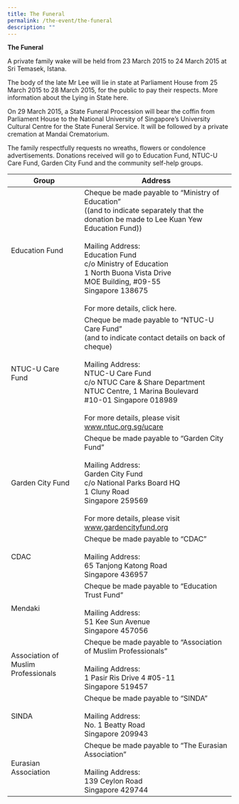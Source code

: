 ```yaml
---
title: The Funeral
permalink: /the-event/the-funeral
description: ""
---
```



**The Funeral**

A private family wake will be held from 23 March 2015 to 24 March 2015 at Sri Temasek, Istana.

The body of the late Mr Lee will lie in state at Parliament House from 25 March 2015 to 28 March 2015, for the public to pay their respects. More information about the Lying in State here.

On 29 March 2015, a State Funeral Procession will bear the coffin from Parliament House to the National University of Singapore’s University Cultural Centre for the State Funeral Service. It will be followed by a private cremation at Mandai Crematorium.

The family respectfully requests no wreaths, flowers or condolence advertisements. Donations received will go to Education Fund, NTUC-U Care Fund, Garden City Fund and the community self-help groups.



| Group | Address | 
| -------- | -------- | 
|Education Fund	| Cheque be made payable to “Ministry of Education” <br>((and to indicate separately that the donation be made to Lee Kuan Yew Education Fund)) <br><br> Mailing Address: <br> Education Fund <br> c/o Ministry of Education <br> 1 North Buona Vista Drive <br>MOE Building, #09-55 <br>Singapore 138675 <br><br> For more details, click here. |
| NTUC-U Care Fund|	 Cheque be made payable to “NTUC-U Care Fund” <br> (and to indicate contact details on back of cheque) <br><br> Mailing Address:<br> NTUC-U Care Fund <br> c/o NTUC Care & Share Department <br> NTUC Centre, 1 Marina Boulevard <br> #10-01 Singapore 018989 <br><br>For more details, please visit www.ntuc.org.sg/ucare |
|Garden City Fund	| Cheque be made payable to “Garden City Fund” <br><br>Mailing Address:<br>Garden City Fund <br>c/o National Parks Board HQ<br>1 Cluny Road<br>Singapore 259569<br><br>For more details, please visit www.gardencityfund.org|
|CDAC	|Cheque be made payable to “CDAC”<br><br>Mailing Address:<br>65 Tanjong Katong Road<br>Singapore 436957|
|Mendaki	|Cheque be made payable to “Education Trust Fund”<br><br>Mailing Address:<br>51 Kee Sun Avenue<br>Singapore 457056|
|Association of Muslim Professionals	|Cheque be made payable to “Association of Muslim Professionals”<br><br>Mailing Address: <br>1 Pasir Ris Drive 4 #05-11<br>Singapore 519457|
|SINDA	|Cheque be made payable to “SINDA” <br><br>Mailing Address:<br>No. 1 Beatty Road<br>Singapore 209943|
|Eurasian Association	|Cheque be made payable to “The Eurasian Association”<br><br>Mailing Address:<br>139 Ceylon Road<br>Singapore 429744|